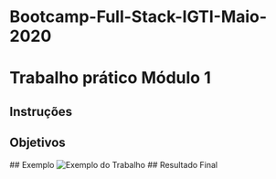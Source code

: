 # Bootcamp-Full-Stack-IGTI-Maio-2020
# Trabalho prático Módulo 1
## Instruções
<p></p>

## Objetivos
<p></p>
## Exemplo
<img src="" alt="Exemplo do Trabalho"/>
## Resultado Final
